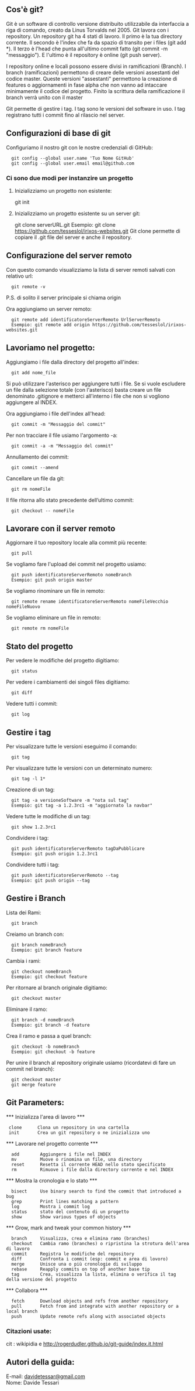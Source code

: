 Cos'è git?
-----------
Git è un software di controllo versione distribuito utilizzabile da interfaccia a riga di comando, creato da Linus Torvalds nel 2005. Git lavora con i repository.
Un repository git ha 4 stati di lavoro. Il primo è la tua directory corrente.
Il secondo è l'index che fa da spazio di transito per i files (git add \*). 
Il terzo è l'head che punta all'ultimo commit fatto (git commit -m "messaggio"). E l'ultimo è il repository è online (git push server).<br>

I repository online e locali possono essere divisi in ramificazioni (Branch). 
I branch (ramificazioni) permettono di creare delle versioni assestanti del codice master. Queste versioni "assestanti" permettono la creazione di features o aggiornamenti in fase alpha che non vanno ad intaccare minimamente il codice del progetto. Finito la scrittura della ramificazione il branch verrà unito con il master <br>

Git permette di gestire i tag. I tag sono le versioni del software in uso. I tag registrano tutti i commit fino al rilascio nel server.

Configurazioni di base di git
-----------------------------
Configuriamo il nostro git con le nostre credenziali di GitHub:

      git config --global user.name 'Tuo Nome GitHub'
      git config --global user.email email@github.com

### Ci sono due modi per instanzire un progetto ###
1) Inizializziamo un progetto non esistente:

      git init

2) Inizializziamo un progetto esistente su un server git:
      
      git clone serverURL.git
      Esempio: git clone https://github.com/tesseslol/irixos-websites.git
Git clone permette di copiare il .git file del server e anche il repository.

Configurazione del server remoto
--------------------------------
Con questo comando visualizziamo la lista di server remoti salvati con relativo url:
      
      git remote -v
P.S. di solito il server principale si chiama origin <br>

Ora aggiungiamo un server remoto:

      git remote add identificatoreServerRemoto UrlServerRemoto
      Esempio: git remote add origin https://github.com/tesseslol/irixos-websites.git

Lavoriamo nel progetto:
-----------------------
Aggiungiamo i file dalla directory del progetto all'index:
      
      git add nome_file
Si può utilizzare l'asterisco per aggiungere tutti i file. Se si vuole escludere un file dalla selezione totale (con l'asterisco) basta creare un file denominato .gitignore e metterci all'interno i file che non si vogliono aggiungere al INDEX.<br>

Ora aggiungiamo i file dell'index all'head:

      git commit -m "Messaggio del commit"
Per non tracciare il file usiamo l'argomento -a:

      git commit -a -m "Messaggio del commit"
      
Annullamento dei commit:
      
      git commit --amend

Cancellare un file da git:

      git rm nomeFile
      
Il file ritorna allo stato precedente dell’ultimo commit:
     
      git checkout -- nomeFile


Lavorare con il server remoto
-----------------------------
Aggiornare il tuo repository locale alla commit più recente:
      
      git pull
 Se vogliamo fare l'upload dei commit nel progetto usiamo:
      
      git push identificatoreServerRemoto nomeBranch
      Esempio: git push origin master
Se vogliamo rinominare un file in remoto:
      
      git remote rename identificatoreServerRemoto nomeFileVecchio nomeFileNuovo
Se vogliamo eliminare un file in remoto:

      git remote rm nomeFile
 
Stato del progetto
------------------
Per vedere le modifiche del progetto digitiamo:
      
      git status
Per vedere i cambiamenti dei singoli files digitiamo:

      git diff
Vedere tutti i commit:

      git log
 
Gestire i tag
-------------
Per visualizzare tutte le versioni eseguimo il comando:
      
      git tag
Per visualizzare tutte le versioni con un determinato numero:
      
      git tag -l 1*
Creazione di un tag:

      git tag -a versioneSoftware -m "nota sul tag"
      Esempio: git tag -a 1.2.3rc1 -m "aggiornato la navbar"
Vedere tutte le modifiche di un tag:

      git show 1.2.3rc1
Condividere i tag:

      git push identificatoreServerRemoto tagDaPubblicare
      Esempio: git push origin 1.2.3rc1 
Condividere tutti i tag:

      git push identificatoreServerRemoto --tag
      Esempio: git push origin --tag
            
Gestire i Branch
----------------
Lista dei Rami:

      git branch
Creiamo un branch con:
      
      git branch nomeBranch
      Esempio: git branch feature
Cambia i rami:

      git checkout nomeBranch
      Esempio: git checkout feature
Per ritornare al branch originale digitiamo:

      git checkout master
Eliminare il ramo:
      
      git branch -d nomeBranch
      Esempio: git branch -d feature
Crea il ramo e passa a quel branch:

      git checkout -b nomeBranch
      Esempio: git checkout -b feature
Per unire il branch al repository originale usiamo (ricordatevi di fare un commit nel branch):
      
      git checkout master
      git merge feature

Git Parameters:
---------------
*** Inizializza l'area di lavoro ***
      
     clone      Clona un repository in una cartella
     init       Crea un git repository o ne inizializza uno

*** Lavorare nel progetto corrente ***

      add        Aggiungere i file nel INDEX
      mv         Muove o rinomina un file, una directory
      reset      Resetta il corrente HEAD nello stato specificato
      rm         Rimuove i file dalla directory corrente e nel INDEX

*** Mostra la cronologia e lo stato ***

      bisect     Use binary search to find the commit that introduced a bug
      grep       Print lines matching a pattern
      log        Mostra i commit log
      status     stato del contenuto di un progetto
      show       Show various types of objects
   
*** Grow, mark and tweak your common history ***

      branch     Visualizza, crea e elimina ramo (branches)
      checkout   Cambia ramo (branches) o ripristina la strotura dell'area di lavoro 
      commit     Registra le modifiche del repository
      diff       Confronta i commit (esp: commit e area di lovoro)
      merge      Unisce una o più cronologie di sviluppo
      rebase     Reapply commits on top of another base tip
      tag        Crea, visualizza la lista, elimina o verifica il tag della versione del progetto

*** Collabora ***

      fetch      Download objects and refs from another repository
      pull       Fetch from and integrate with another repository or a local branch
      push       Update remote refs along with associated objects
      
### Citazioni usate: ###
cit : wikipidia e http://rogerdudler.github.io/git-guide/index.it.html
## Autori della guida: ##
E-mail: davidetessar@gmail.com <br>
Nome: Davide Tessari
